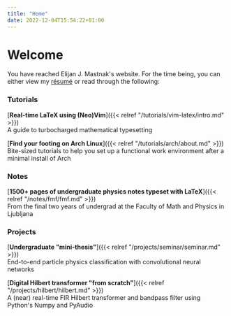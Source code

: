 ```yaml
---
title: "Home"
date: 2022-12-04T15:54:22+01:00
---
```


<h1>Welcome</h1>

You have reached Elijan J. Mastnak's website.
For the time being, you can either view my [résumé](/) or read through the following:

### Tutorials

[**Real-time LaTeX using (Neo)Vim**]({{< relref "/tutorials/vim-latex/intro.md" >}})
<br>
A guide to turbocharged mathematical typesetting

[**Find your footing on Arch Linux**]({{< relref "/tutorials/arch/about.md" >}})
<br>
Bite-sized tutorials to help you set up a functional work environment after a minimal install of Arch

### Notes

[**1500+ pages of undergraduate physics notes typeset with LaTeX**]({{< relref "/notes/fmf/fmf.md" >}})
<br>
From the final two years of undergrad at the Faculty of Math and Physics in Ljubljana

### Projects

[**Undergraduate "mini-thesis"**]({{< relref "/projects/seminar/seminar.md" >}})
<br>
End-to-end particle physics classification with convolutional neural networks

[**Digital Hilbert transformer "from scratch"**]({{< relref "/projects/hilbert/hilbert.md" >}})
<br>
A (near) real-time FIR Hilbert transformer and bandpass filter using Python's Numpy and PyAudio
